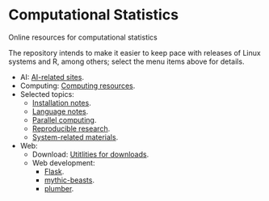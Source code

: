 # Computational Statistics

Online resources for computational statistics

The repository intends to make it easier to keep pace with releases of Linux systems and R, among others; select the menu items above for details.

- AI: [AI-related sites](AI.md).
- Computing: [Computing resources](Computing.md).
- Selected topics:
    - [Installation notes](INSTALL.md).
    - [Language notes](LANGUAGES.md).
    - [Parallel computing](PARALLEL.md).
    - [Reproducible research](REPRODUCE.md).
    - [System-related materials](SYSTEMS.md).
- Web:
    - Download: [Utitlities for downloads](download.md).
    - Web development:
        * [Flask](Flask/README.md).
        * [mythic-beasts](mythic-beasts.md).
        * [plumber](plumber.md).
